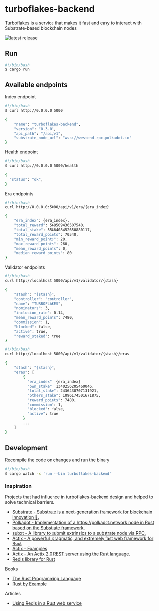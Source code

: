 # turboflakes-backend 

Turboflakes is a service that makes it fast and easy to interact with Substrate-based blockchain nodes

![latest release](https://github.com/turboflakes/turboflakes-backend/actions/workflows/create_release.yml/badge.svg)

## Run

```bash
#!/bin/bash
$ cargo run
```

## Available endpoints

Index endpoint

```bash
#!/bin/bash
$ curl http://0.0.0.0:5000

{
    "name": "turboflakes-backend",
    "version": "0.3.0",
    "api_path": "/api/v1",
    "substrate_node_url": "wss://westend-rpc.polkadot.io"
}
```

Health endpoint

```bash
#!/bin/bash
$ curl http://0.0.0.0:5000/health

{
  "status": "ok",
}
```

Era endpoints

```bash
#!/bin/bash
curl http://0.0.0.0:5000/api/v1/era/{era_index}

{
    "era_index": {era_index},
    "total_reward": 568509436507540,
    "total_stake": 5586408452650880117,
    "total_reward_points": 70540,
    "min_reward_points": 20,
    "max_reward_points": 260,
    "mean_reward_points": 0,
    "median_reward_points": 80
}
```

Validator endpoints

```bash
#!/bin/bash
curl http://localhost:5000/api/v1/validator/{stash}

{
    "stash": "{stash}",
    "controller": "controller",
    "name": "TURBOFLAKES",
    "nominators": 3,
    "inclusion_rate": 0.14,
    "mean_reward_points": 7480,
    "commission": 1,
    "blocked": false,
    "active": true,
    "reward_staked": true
}
```

```bash
#!/bin/bash
curl http://localhost:5000/api/v1/validator/{stash}/eras

{
    "stash": "{stash}",
    "eras": [
        {
          "era_index": {era_index}
          "own_stake": 1340256205460046,
          "total_stake": 2436430707131921,
          "others_stake": 1096174501671875,
          "reward_points": 7480,
          "commission": 1,
          "blocked": false,
          "active": true
        }
        ...
    ]
}
```

## Development

Recompile the code on changes and run the binary

```bash
#!/bin/bash
$ cargo watch -x 'run --bin turboflakes-backend'
```

### Inspiration

Projects that had influence in turboflakes-backend design and helped to solve technical barriers.

- [Substrate - Substrate is a next-generation framework for blockchain innovation 🚀.](https://github.com/paritytech/substrate)
- [Polkadot - Implementation of a https://polkadot.network node in Rust based on the Substrate framework.](https://github.com/paritytech/polkadot)
- [subxt - A library to submit extrinsics to a substrate node via RPC.](https://github.com/paritytech/substrate-subxt)
- [Actix - A powerful, pragmatic, and extremely fast web framework for Rust](https://actix.rs/)
- [Actix - Examples](https://github.com/actix/examples)
- [Actix - An Actix 2.0 REST server using the Rust language.](https://github.com/ddimaria/rust-actix-example)
- [Redis library for Rust](https://github.com/mitsuhiko/redis-rs)

Books

- [The Rust Programming Language](https://doc.rust-lang.org/book/)
- [Rust by Example](https://doc.rust-lang.org/rust-by-example/)

Articles

- [Using Redis in a Rust web service](https://blog.logrocket.com/using-redis-in-a-rust-web-service/)
